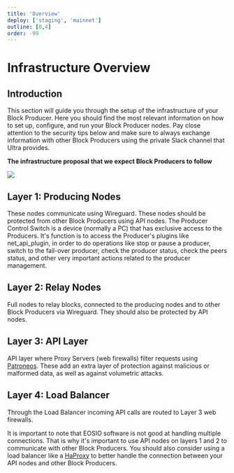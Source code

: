 ```yaml
---
title: 'Overview'
deploy: ['staging', 'mainnet']
outline: [0,4]
order: -99
---
```


# Infrastructure Overview

## Introduction

This section will guide you through the setup of the infrastructure of your Block Producer. Here you should find the most relevant information on how to set up, configure, and run your Block Producer nodes. Pay close attention to the security tips below and make sure to always exchange information with other Block Producers using the private Slack channel that Ultra provides.

**The infrastructure proposal that we expect Block Producers to follow**

![](/images/secure-infrastructure.png)

## Layer 1: Producing Nodes

These nodes communicate using Wireguard. These nodes should be protected from other Block Producers using API nodes. The Producer Control Switch is a device (normally a PC) that has exclusive access to the Producers. It's function is to access the Producer's plugins like net\_api\_plugin, in order to do operations like stop or pause a producer, switch to the fail-over producer, check the producer status, check the peers status, and other very important actions related to the producer management.

## Layer 2: Relay Nodes

Full nodes to relay blocks, connected to the producing nodes and to other Block Producers via Wireguard. They should also be protected by API nodes.

## Layer 3: API Layer

API layer where Proxy Servers (web firewalls) filter requests using [Patroneos](https://github.com/EOSIO/patroneos). These add an extra layer of protection against malicious or malformed data, as well as against volumetric attacks.

## Layer 4: Load Balancer

Through the Load Balancer incoming API calls are routed to Layer 3 web firewalls.

It is important to note that EOSIO software is not good at handling multiple connections. That is why it's important to use API nodes on layers 1 and 2 to communicate with other Block Producers. You should also consider using a load balancer like a [HaProxy](http://www.haproxy.org/) to better handle the connection between your API nodes and other Block Producers.